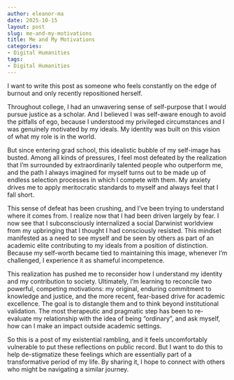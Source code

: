 ```yaml
---
author: eleanor-ma
date: 2025-10-15
layout: post
slug: me-and-my-motivations
title: Me and My Motivations
categories:
- Digital Humanities
tags:
- Digital Humanities
---
```


I want to write this post as someone who feels constantly on the edge of burnout and only recently repositioned herself.

Throughout college, I had an unwavering sense of self-purpose that I would pursue justice as a scholar. And I believed I was self-aware enough to avoid the pitfalls of ego, because I understood my privileged circumstances and I was genuinely motivated by my ideals. My identity was built on this vision of what my role is in the world. 

But since entering grad school, this idealistic bubble of my self-image has busted. Among all kinds of pressures, I feel most defeated by the realization that I’m surrounded by extraordinarily talented people who outperform me, and the path I always imagined for myself turns out to be made up of endless selection processes in which I compete with them. My anxiety drives me to apply meritocratic standards to myself and always feel that I fall short. 

This sense of defeat has been crushing, and I’ve been trying to understand where it comes from. I realize now that I had been driven largely by fear. I now see that I subconsciously internalized a social Darwinist worldview from my upbringing that I thought I had consciously resisted. This mindset manifested as a need to see myself and be seen by others as part of an academic elite contributing to my ideals from a position of distinction. Because my self-worth became tied to maintaining this image, whenever I’m challenged, I experience it as shameful incompetence.

This realization has pushed me to reconsider how I understand my identity and my contribution to society. Ultimately, I’m learning to reconcile two powerful, competing motivations: my original, enduring commitment to knowledge and justice, and the more recent, fear-based drive for academic excellence. The goal is to distangle them and to think beyond institutional validation. The most therapeutic and pragmatic step has been to re-evaluate my relationship with the idea of being “ordinary”, and ask myself, how can I make an impact outside academic settings. 

So this is a post of my existential rambling, and it feels uncomfortably vulnerable to put these reflections on public record. But I want to do this to help de-stigmatize these feelings which are essentially part of a transformative period of my life. By sharing it, I hope to connect with others who might be navigating a similar journey.